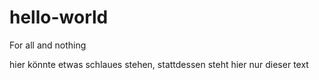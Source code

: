 # hello-world
For all and nothing


hier könnte etwas schlaues stehen, stattdessen steht hier nur dieser text
